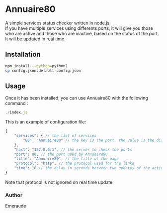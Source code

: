 # Annuaire80

A simple services status checker written in node.js.  
If you have multiple services using differents ports, it will give you those who are active and those who are inactive, based on the status of the port.  
It will be updated in real time.

## Installation

```bash
npm install --python=python2
cp config.json.default config.json
```

## Usage

Once it has been installed, you can use Annuaire80 with the following command :

```javascript
./index.js
```

This is an example of configuration file:

```javascript
{
	"services": { // the list of services
		"80": "Annuaire80" // the key is the port, the value is the display name
	},
	"host": "127.0.0.1", // the server to check the ports
	"port": 80, // the port used by Annuaire80
	"title": "Annuaire80", // the title of the page
	"protocol": "http", // the protocol used for the links
	"time": 10 // the delay in seconds between two updates of the active services list
}
```

Note that protocol is not ignored on real time update.

### Author

Emeraude
